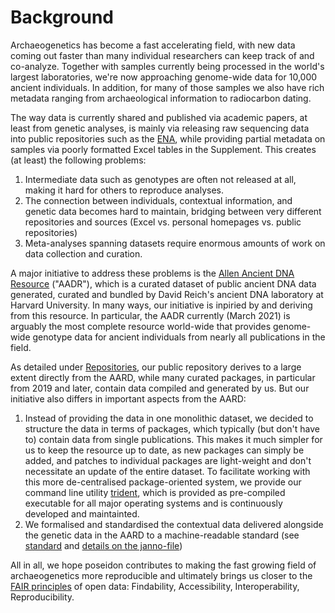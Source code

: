 # Background

Archaeogenetics has become a fast accelerating field, with new data coming out faster than many individual researchers can keep track of and co-analyze. Together with samples currently being processed in the world's largest laboratories, we're now approaching genome-wide data for 10,000 ancient individuals. In addition, for many of those samples we also have rich metadata ranging from archaeological information to radiocarbon dating.

The way data is currently shared and published via academic papers, at least from genetic analyses, is mainly via releasing raw sequencing data into public repositories such as the [ENA](https://www.ebi.ac.uk/ena), while providing partial metadata on samples via poorly formatted Excel tables in the Supplement. This creates (at least) the following problems:

1. Intermediate data such as genotypes are often not released at all, making it hard for others to reproduce analyses. 
2. The connection between individuals, contextual information, and genetic data becomes hard to maintain, bridging between very different repositories and sources (Excel vs. personal homepages vs. public repositories)
3. Meta-analyses spanning datasets require enormous amounts of work on data collection and curation.

A major initiative to address these problems is the [Allen Ancient DNA Resource](https://reich.hms.harvard.edu/allen-ancient-dna-resource-aadr-downloadable-genotypes-present-day-and-ancient-dna-data) ("AADR"), which is a curated dataset of public ancient DNA data generated, curated and bundled by David Reich's ancient DNA laboratory at Harvard University. In many ways, our initiative is inpiried by and deriving from this resource. In particular, the AADR currently (March 2021) is arguably the most complete resource world-wide that provides genome-wide genotype data for ancient individuals from nearly all publications in the field.

As detailed under [Repositories](repo_guide), our public repository derives to a large extent directly from the AARD, while many curated packages, in particular from 2019 and later, contain data compiled and generated by us. But our initiative also differs in important aspects from the AARD:
1) Instead of providing the data in one monolithic dataset, we decided to structure the data in terms of packages, which typically (but don't have to) contain data from single publications. This makes it much simpler for us to keep the resource up to date, as new packages can simply be added, and patches to individual packages are light-weight and don't necessitate an update of the entire dataset. To facilitate working with this more de-centralised package-oriented system, we provide our command line utility [trident](trident), which is provided as pre-compiled executable for all major operating systems and is continuously developed and maintainted.
2) We formalised and standardised the contextual data delivered alongside the genetic data in the AARD to a machine-readable standard (see [standard](standard) and [details on the janno-file](janno_details))

All in all, we hope poseidon contributes to making the fast growing field of archaeogenetics more reproducible and ultimately brings us closer to the [FAIR principles](https://en.wikipedia.org/wiki/FAIR_data) of open data: Findability, Accessibility, Interoperability, Reproducibility.

